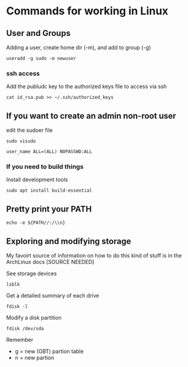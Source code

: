 # Commands for working in Linux

## User and Groups

Adding a user, create home dir (-m), and add to group (-g)
```
useradd -g sudo -m newuser
```

### ssh access

Add the publudc key to the authorized keys file to access via ssh

```
cat id_rsa.pub >> ~/.ssh/authorized_keys
```

## If you want to create an admin non-root user

edit the sudoer file 

```
sudo visudo

user_name ALL=(ALL) NOPASSWD:ALL
```

### If you need to build things

Install development tools

```
sudo apt install build-essential
```

## Pretty print your PATH

```
echo -e ${PATH//:/\\n}
```

## Exploring and modifying storage

My favoirt source of information on how to do this kind of stuff is in the
ArchLinux docs [SOURCE NEEDED]

See storage devices
```
lsblk
```

Get a detailed summary of each drive
```
fdisk -l
```

Modify a disk partition

```
fdisk /dev/sda
```

Remember
- g = new (GBT) partion table
- n = new partion 
